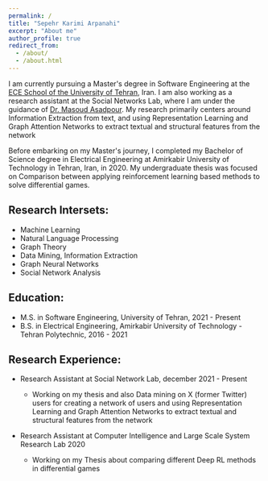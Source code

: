 ```yaml
---
permalink: /
title: "Sepehr Karimi Arpanahi"
excerpt: "About me"
author_profile: true
redirect_from: 
  - /about/
  - /about.html
---
```


I am currently pursuing a Master's degree in Software Engineering at the [ECE School of the University of Tehran](https://ece.ut.ac.ir/en/ece), Iran. I am also working as a research assistant at the Social Networks Lab, where I am under the guidance of [Dr. Masoud Asadpour](https://scholar.google.com/citations?user=MKwwcvIAAAAJ&hl=en). My research primarily centers around Information Extraction from text, and using Representation Learning and Graph Attention Networks to extract textual and structural features from the network

Before embarking on my Master's journey, I completed my Bachelor of Science degree in Electrical Engineering at Amirkabir University of Technology in Tehran, Iran, in 2020. My undergraduate thesis was focused on Comparison between applying reinforcement learning based methods to solve differential games.

## **Research Intersets**:
- Machine Learning
- Natural Language Processing
- Graph Theory
- Data Mining, Information Extraction
- Graph Neural Networks
- Social Network Analysis

## **Education**:
* M.S. in Software Engineering, University of Tehran, 2021 - Present
* B.S. in Electrical Engineering, Amirkabir University of Technology - Tehran Polytechnic, 2016 - 2021

## **Research Experience**:
* Research Assistant at Social Network Lab, december 2021 - Present
  * Working on my thesis and also Data mining on X (former Twitter) users for creating a network of users and using Representation Learning and Graph Attention Networks to extract textual and structural features from the network


* Research Assistant at Computer Intelligence and Large Scale System Research Lab 2020
  * Working on my Thesis about comparing different Deep RL methods in differential games

  


